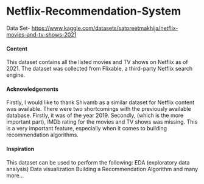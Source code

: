 # Netflix-Recommendation-System

Data Set- https://www.kaggle.com/datasets/satpreetmakhija/netflix-movies-and-tv-shows-2021

#### Content
This dataset contains all the listed movies and TV shows on Netflix as of 2021. The dataset was collected from Flixable, a third-party Netflix search engine.

#### Acknowledgements
Firstly, I would like to thank Shivamb as a similar dataset for Netflix content was available. There were two shortcomings with the previously available database. Firstly, it was of the year 2019. Secondly, (which is the more important part), IMDb rating for the movies and TV shows was missing. This is a very important feature, especially when it comes to building recommendation algorithms.

#### Inspiration
This dataset can be used to perform the following:
EDA (exploratory data analysis)
Data visualization
Building a Recommendation Algorithm
and many more…


